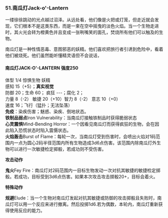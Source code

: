 ### 51.南瓜灯Jack-o\'-Lantern

一缕徐徐跳动的光点越过沼泽。从远处看，他们像是火把或灯笼，但走近就会发现，它们根本不是这类东西，而是一束在空中摇曳的淡色火焰。当一个生物走进时，其火光会转为橙黄色并且变成一张咧嘴笑的面孔，焚烧所有他们可以触及的生物。

南瓜灯是一种性情恶毒、意图邪恶的妖精。他们喜欢把旅行者引诱到危险中，看着他们被烧死。他们虽然能听懂精灵语但不会说话，

#### 南瓜灯JACK-O'-LANTERN 强度250

体型 1/4 惊惧生物 妖精\
感知 15（+5）；**真实视觉**\
防御 20；生命 60； 疯狂 ---；腐化 2；\
力量 8（-2） 敏捷 20（+10）智力 8（-2） 意志 10（+0）\
速度 16；飞行（猛扑；无法坠落）\
**免疫**：染疾伤害；魅惑、染疾、倒地状态。\
**铁制品弱点**Iron Vulnerability：当南瓜灯接触铁制品时获得脆弱状态\
**心灵震惧**Mind-Bending
Horror：一个因看见南瓜灯而获得疯狂的生物，会在因此陷入恐慌状态时陷入震慑状态。\
**火焰轰击**Burst of
Flame：每轮一次，当南瓜灯受到伤害时，会喷出火焰对1码范围内一点为圆心2码半径范围内所有生物造成3d6点伤害。该范围内除南瓜灯外生物可以进行一次敏捷检定掷骰，若成功则不受伤害。

**攻击动作**

**鬼火**Fey
Fire：南瓜灯对2码范围内一目标生物发动一次对抗其敏捷的敏捷检定掷骰。若成功，目标受到3d6点伤害。如果本次攻击攻击掷骰20+，目标会着火。

**特殊动作**

**规避**Elude：当一个生物对南瓜灯发起对抗其敏捷或防御的攻击掷骰且失败时，南瓜灯可以用一个反应来进行撤离。然后投掷1d6.若为偶数，本轮内，南瓜灯重新获得使用反应的能力。
